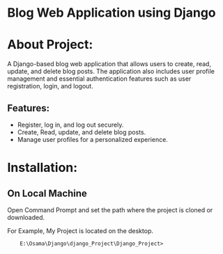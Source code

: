# Blog Web Application using Django

# About Project:
A Django-based blog web application that allows users to create, read, update, and delete blog posts. The application also includes user profile management and essential authentication features such as user registration, login, and logout.

## Features:
* Register, log in, and log out securely.
* Create, Read, update, and delete blog posts.
* Manage user profiles for a personalized experience.
  
# Installation:
## On Local Machine

Open Command Prompt and set the path where the project is cloned or downloaded.

For Example, My Project is located on the desktop.

```Command Prompt
    E:\Osama\Django\django_Project\Django_Project>
```
